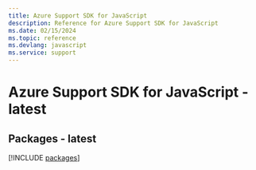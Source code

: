 ```yaml
---
title: Azure Support SDK for JavaScript
description: Reference for Azure Support SDK for JavaScript
ms.date: 02/15/2024
ms.topic: reference
ms.devlang: javascript
ms.service: support
---
```

# Azure Support SDK for JavaScript - latest
## Packages - latest
[!INCLUDE [packages](support-index.md)]